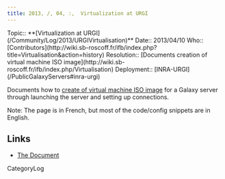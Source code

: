 ```yaml
---
title: 2013, /, 04, :,  Virtualization at URGI
---
```





<div class='logbox'>
 Topic:: **[Virtualization at URGI](/Community/Log/2013/URGIVirtualisation)**
 Date:: 2013/04/10
 Who:: [Contributors](http://wiki.sb-roscoff.fr/ifb/index.php?title=Virtualisation&action=history)
 Resolution:: [Documents creation of virtual machine ISO image](http://wiki.sb-roscoff.fr/ifb/index.php/Virtualisation)
 Deployment:: [INRA-URGI](/PublicGalaxyServers#inra-urgi)
</div>

Documents how to [create of virtual machine ISO image](http://wiki.sb-roscoff.fr/ifb/index.php/Virtualisation) for a Galaxy server through launching the server and setting up connections.

Note: The page is in French, but most of the code/config snippets are in English.

## Links

* [The Document](http://wiki.sb-roscoff.fr/ifb/index.php/Virtualisation)

CategoryLog
